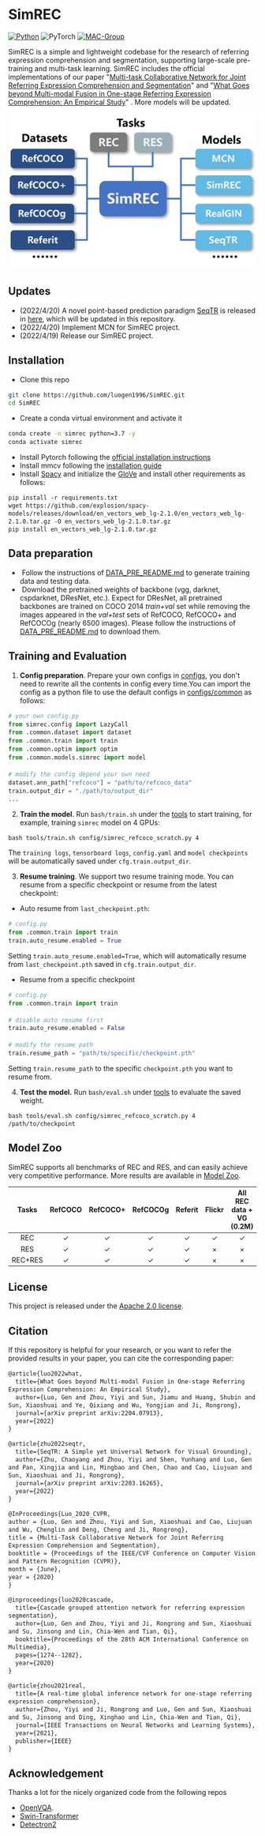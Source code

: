 # SimREC

[![Python](https://img.shields.io/badge/python-blue.svg)](https://www.python.org/)
![PyTorch](https://img.shields.io/badge/pytorch-%237732a8)
[![MAC-Group](https://img.shields.io/badge/mac-group-orange.svg)](https://mac.xmu.edu.cn/)

SimREC is a simple and lightweight codebase for the research of referring expression comprehension and segmentation,  supporting large-scale pre-training and multi-task learning.   SimREC includes the official implementations of our paper  "[Multi-task Collaborative Network for Joint Referring Expression Comprehension and Segmentation](https://openaccess.thecvf.com/content_CVPR_2020/papers/Luo_Multi-Task_Collaborative_Network_for_Joint_Referring_Expression_Comprehension_and_Segmentation_CVPR_2020_paper.pdf)" and  "[What Goes beyond Multi-modal Fusion in One-stage Referring Expression Comprehension: An Empirical Study](https://arxiv.org/pdf/2204.07913.pdf)" .  More models will be updated. 


<p align="center">
	<img src="./misc/SimREC.jpg" width="550">
</p>


## Updates
- (2022/4/20) A novel point-based prediction paradigm [SeqTR](https://arxiv.org/abs/2203.16265) is released in [here](https://github.com/sean-zhuh/SeqTR), which will be updated in this repository.
- (2022/4/20) Implement MCN for SimREC project.
- (2022/4/19) Release our SimREC project.

## Installation
- Clone this repo
```bash
git clone https://github.com/luogen1996/SimREC.git
cd SimREC
```
- Create a conda virtual environment and activate it
```bash
conda create -n simrec python=3.7 -y
conda activate simrec
```
- Install Pytorch following the [official installation instructions](https://pytorch.org/get-started/locally/)
- Install mmcv following the [installation guide](https://github.com/open-mmlab/mmcv#installation)
- Install [Spacy](https://spacy.io/) and initialize the [GloVe](https://github-releases.githubusercontent.com/84940268/9f4d5680-4fed-11e9-9dd2-988cce16be55?X-Amz-Algorithm=AWS4-HMAC-SHA256&X-Amz-Credential=AKIAIWNJYAX4CSVEH53A%2F20210815%2Fus-east-1%2Fs3%2Faws4_request&X-Amz-Date=20210815T072922Z&X-Amz-Expires=300&X-Amz-Signature=1bd1bd4fc52057d8ac9eec7720e3dd333e63c234abead471c2df720fb8f04597&X-Amz-SignedHeaders=host&actor_id=48727989&key_id=0&repo_id=84940268&response-content-disposition=attachment%3B%20filename%3Den_vectors_web_lg-2.1.0.tar.gz&response-content-type=application%2Foctet-stream) and install other requirements as follows:
```
pip install -r requirements.txt
wget https://github.com/explosion/spacy-models/releases/download/en_vectors_web_lg-2.1.0/en_vectors_web_lg-2.1.0.tar.gz -O en_vectors_web_lg-2.1.0.tar.gz
pip install en_vectors_web_lg-2.1.0.tar.gz
```

## Data preparation

-  Follow the instructions of  [DATA_PRE_README.md](./DATA_PRE_README.md) to generate training data and testing data.
-  Download the pretrained weights of backbone (vgg, darknet, cspdarknet, DResNet, etc.).  Expect for DResNet, all pretrained backbones are trained on COCO 2014 *train+val*  set while removing the images appeared in the *val+test* sets of RefCOCO, RefCOCO+ and RefCOCOg (nearly 6500 images).  Please follow the instructions of  [DATA_PRE_README.md](./DATA_PRE_README.md) to download them.

## Training and Evaluation 

<!-- 1. Prepare your settings. To train a model, you should  modify ``./config/config.yaml``  to adjust the settings  you want. 
2. Train the model. run ` train.py`  under the main folder to start training:
```
python train.py --config ./config/config.yaml
```
3. Test the model.   Then, you can run ` test.py`  by
```
python test.py --eval-weights ./logs/simrec/1/weights/det_best.pth
```
4. Training log.  Logs are stored in ``./logs`` directory, which records the detailed training curve and accuracy per epoch. If you want to log the visualizations, please  set  ``LOG_IMAGE`` to ``True`` in ``config.yaml``.    -->

1. **Config preparation**. Prepare your own configs in [configs](./configs), you don't need to rewrite all the contents in config every time.You can import the config as a python file to use the default configs in [configs/common](./configs/common) as follows:

```python
# your own config.py
from simrec.config import LazyCall
from .common.dataset import dataset
from .common.train import train
from .common.optim import optim
from .common.models.simrec import model

# modify the config depend your own need
dataset.ann_path["refcoco"] = "path/to/refcoco_data"
train.output_dir = "./path/to/output_dir"
...
```

2. **Train the model**. Run `bash/train.sh` under the [tools](./tools) to start training, for example, training `simrec` model on 4 GPUs:
```shell
bash tools/train.sh config/simrec_refcoco_scratch.py 4
```
The `training logs`, `tensorboard logs`, `config.yaml` and `model checkpoints` will be automatically saved under `cfg.train.output_dir`.

3. **Resume training**. We support two resume training mode. You can resume from a specific checkpoint or resume from the latest checkpoint:

- Auto resume from `last_checkpoint.pth`:
```python
# config.py
from .common.train import train
train.auto_resume.enabled = True
```
Setting `train.auto_resume.enabled=True`, which will automatically resume from `last_checkpoint.pth` saved in `cfg.train.output_dir`.

- Resume from a specific checkpoint

```python
# config.py
from .common.train import train

# disable auto resume first
train.auto_resume.enabled = False

# modify the resume path
train.resume_path = "path/to/specific/checkpoint.pth"
```
Setting `train.resume_path` to the specific `checkpoint.pth` you want to resume from.

4. **Test the model.** Run `bash/eval.sh` under [tools](./tools) to evaluate the saved weight.

```shell
bash tools/eval.sh config/simrec_refcoco_scratch.py 4 /path/to/checkpoint
```

## Model Zoo
SimREC supports all benchmarks of REC and RES, and  can easily achieve  very competitive performance.  More results  are available  in [Model Zoo](https://github.com/luogen1996/SimREC/blob/main/MODEL_ZOO.md).

|  Tasks  | RefCOCO | RefCOCO+ | RefCOCOg | Referit | Flickr | All REC data + VG (0.2M) |
| :-----: | :-----: | :------: | :------: | :-----: | :----: | :----------------------: |
|   REC   |    ✓    |    ✓     |    ✓     |    ✓    |   ✓    |            ✓             |
|   RES   |    ✓    |    ✓     |    ✓     |    ✓    |   ×    |            ×             |
| REC+RES |    ✓    |    ✓     |    ✓     |    ✓    |   ×    |            ×             |


## License

This project is released under the [Apache 2.0 license](LICENSE).

## Citation

If this repository is helpful for your research, or you want to refer the provided results in your paper, you can cite the corresponding paper:
```
@article{luo2022what,
  title={What Goes beyond Multi-modal Fusion in One-stage Referring Expression Comprehension: An Empirical Study},
  author={Luo, Gen and Zhou, Yiyi and Sun, Jiamu and Huang, Shubin and Sun, Xiaoshuai and Ye, Qixiang and Wu, Yongjian and Ji, Rongrong},
  journal={arXiv preprint arXiv:2204.07913},
  year={2022}
}
```
```
@article{zhu2022seqtr,
  title={SeqTR: A Simple yet Universal Network for Visual Grounding},
  author={Zhu, Chaoyang and Zhou, Yiyi and Shen, Yunhang and Luo, Gen and Pan, Xingjia and Lin, Mingbao and Chen, Chao and Cao, Liujuan and Sun, Xiaoshuai and Ji, Rongrong},
  journal={arXiv preprint arXiv:2203.16265},
  year={2022}
}
```
```
@InProceedings{Luo_2020_CVPR,
author = {Luo, Gen and Zhou, Yiyi and Sun, Xiaoshuai and Cao, Liujuan and Wu, Chenglin and Deng, Cheng and Ji, Rongrong},
title = {Multi-Task Collaborative Network for Joint Referring Expression Comprehension and Segmentation},
booktitle = {Proceedings of the IEEE/CVF Conference on Computer Vision and Pattern Recognition (CVPR)},
month = {June},
year = {2020}
}
```
```
@inproceedings{luo2020cascade,
  title={Cascade grouped attention network for referring expression segmentation},
  author={Luo, Gen and Zhou, Yiyi and Ji, Rongrong and Sun, Xiaoshuai and Su, Jinsong and Lin, Chia-Wen and Tian, Qi},
  booktitle={Proceedings of the 28th ACM International Conference on Multimedia},
  pages={1274--1282},
  year={2020}
}
```
```
@article{zhou2021real,
  title={A real-time global inference network for one-stage referring expression comprehension},
  author={Zhou, Yiyi and Ji, Rongrong and Luo, Gen and Sun, Xiaoshuai and Su, Jinsong and Ding, Xinghao and Lin, Chia-Wen and Tian, Qi},
  journal={IEEE Transactions on Neural Networks and Learning Systems},
  year={2021},
  publisher={IEEE}
}
```
## Acknowledgement

Thanks a lot for the nicely organized code from the following repos
- [OpenVQA](https://github.com/MILVLG/openvqa).
- [Swin-Transformer](https://github.com/microsoft/Swin-Transformer)
- [Detectron2](https://github.com/facebookresearch/detectron2)

